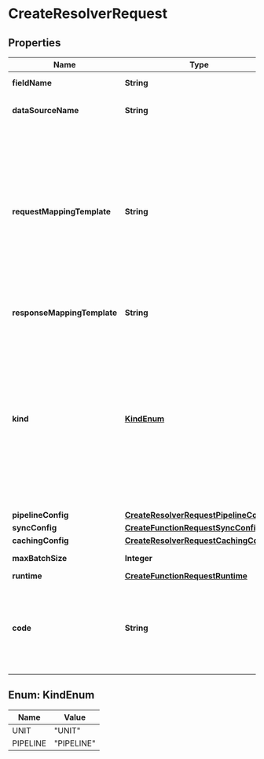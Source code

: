 

# CreateResolverRequest


## Properties

| Name | Type | Description | Notes |
|------------ | ------------- | ------------- | -------------|
|**fieldName** | **String** | The name of the field to attach the resolver to. |  |
|**dataSourceName** | **String** | The name of the data source for which the resolver is being created. |  [optional] |
|**requestMappingTemplate** | **String** | &lt;p&gt;The mapping template to use for requests.&lt;/p&gt; &lt;p&gt;A resolver uses a request mapping template to convert a GraphQL expression into a format that a data source can understand. Mapping templates are written in Apache Velocity Template Language (VTL).&lt;/p&gt; &lt;p&gt;VTL request mapping templates are optional when using an Lambda data source. For all other data sources, VTL request and response mapping templates are required.&lt;/p&gt; |  [optional] |
|**responseMappingTemplate** | **String** | The mapping template to use for responses from the data source. |  [optional] |
|**kind** | [**KindEnum**](#KindEnum) | &lt;p&gt;The resolver type.&lt;/p&gt; &lt;ul&gt; &lt;li&gt; &lt;p&gt; &lt;b&gt;UNIT&lt;/b&gt;: A UNIT resolver type. A UNIT resolver is the default resolver type. You can use a UNIT resolver to run a GraphQL query against a single data source.&lt;/p&gt; &lt;/li&gt; &lt;li&gt; &lt;p&gt; &lt;b&gt;PIPELINE&lt;/b&gt;: A PIPELINE resolver type. You can use a PIPELINE resolver to invoke a series of &lt;code&gt;Function&lt;/code&gt; objects in a serial manner. You can use a pipeline resolver to run a GraphQL query against multiple data sources.&lt;/p&gt; &lt;/li&gt; &lt;/ul&gt; |  [optional] |
|**pipelineConfig** | [**CreateResolverRequestPipelineConfig**](CreateResolverRequestPipelineConfig.md) |  |  [optional] |
|**syncConfig** | [**CreateFunctionRequestSyncConfig**](CreateFunctionRequestSyncConfig.md) |  |  [optional] |
|**cachingConfig** | [**CreateResolverRequestCachingConfig**](CreateResolverRequestCachingConfig.md) |  |  [optional] |
|**maxBatchSize** | **Integer** | The maximum batching size for a resolver. |  [optional] |
|**runtime** | [**CreateFunctionRequestRuntime**](CreateFunctionRequestRuntime.md) |  |  [optional] |
|**code** | **String** | The &lt;code&gt;resolver&lt;/code&gt; code that contains the request and response functions. When code is used, the &lt;code&gt;runtime&lt;/code&gt; is required. The &lt;code&gt;runtime&lt;/code&gt; value must be &lt;code&gt;APPSYNC_JS&lt;/code&gt;. |  [optional] |



## Enum: KindEnum

| Name | Value |
|---- | -----|
| UNIT | &quot;UNIT&quot; |
| PIPELINE | &quot;PIPELINE&quot; |



